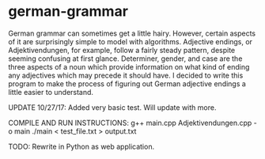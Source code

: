 # german-grammar

German grammar can sometimes get a little hairy. However, certain aspects of it are surprisingly
simple to model with algorithms. Adjective endings, or Adjektivendungen, for example, follow a 
fairly steady pattern, despite seeming confusing at first glance. Determiner, gender, and case
are the three aspects of a noun which provide information on what kind of ending any adjectives
which may precede it should have. I decided to write this program to make the process of figuring
out German adjective endings a little easier to understand.

UPDATE 10/27/17: Added very basic test. Will update with more.

COMPILE AND RUN INSTRUCTIONS:
g++ main.cpp Adjektivendungen.cpp -o main
./main < test_file.txt > output.txt

TODO: Rewrite in Python as web application.

